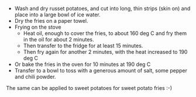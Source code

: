 - Wash and dry russet potatoes, and cut into long, thin strips (skin on) and place into a large bowl of ice water. 
- Dry the fries on a paper towel. 
- Frying on the stove
  - Heat oil, enough to cover the fries, to about 160 deg C and fry them in the oil for about 2 minutes. 
  - Then transfer to the fridge for at least 15 minutes. 
  - Then fry again for another 2 minutes, with the heat increased to 190 deg C
- Or bake the fries in the oven for 10 minutes at 190 deg C
- Transfer to a bowl to toss with a generous amount of salt, some pepper and chili powder. 

The same can be applied to sweet potatoes for sweet potato fries :-) 
